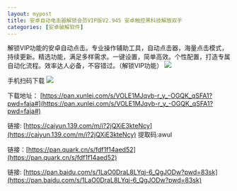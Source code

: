 ```yaml
---
layout: mypost
title: 安卓自动电击器解锁会员VIP版V2.945 安卓触控黑科技解放双手
categories: [安卓破解软件]
---
```



解锁VIP功能的安卓自动点击。专业操作辅助工具，自动点击器，海量点击模式，持续更新。精选功能，满足多样需求。一键设置，简单高效。个性配置，打造专属自动化流程。效率达人必备，不容错过。（解锁VIP功能） 
![](https://gcore.jsdelivr.net/gh/jikcc/jikcc.github.io/IMG/20250312075351440562.jpg)

手机扫码下载
![](https://gcore.jsdelivr.net/gh/jikcc/jikcc.github.io/IMG/dianji.png)

下载地址：
[https://pan.xunlei.com/s/VOLE1MJqvb-r_y_-OGQK_qSFA1?pwd=faja#](https://pan.xunlei.com/s/VOLE1MJqvb-r_y_-OGQK_qSFA1?pwd=faja#)


链接: [https://caiyun.139.com/m/i?2jQXiE3kteNcy](https://caiyun.139.com/m/i?2jQXiE3kteNcy) 提取码:awul  

链接：[https://pan.quark.cn/s/fdf1f14aed52](https://pan.quark.cn/s/fdf1f14aed52)

链接: [https://pan.baidu.com/s/1LaO0DraL8LYqj-6_QgJODw?pwd=83sk](https://pan.baidu.com/s/1LaO0DraL8LYqj-6_QgJODw?pwd=83sk)
